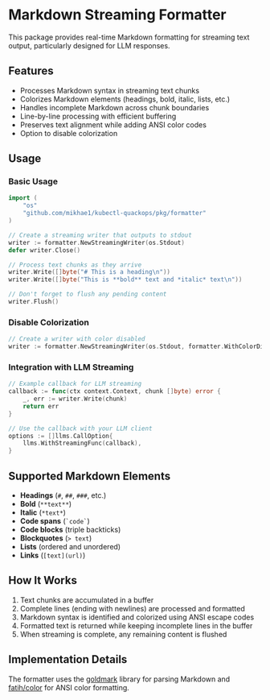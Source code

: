 # Markdown Streaming Formatter

This package provides real-time Markdown formatting for streaming text output, particularly designed for LLM responses.

## Features

- Processes Markdown syntax in streaming text chunks
- Colorizes Markdown elements (headings, bold, italic, lists, etc.)
- Handles incomplete Markdown across chunk boundaries
- Line-by-line processing with efficient buffering
- Preserves text alignment while adding ANSI color codes
- Option to disable colorization

## Usage

### Basic Usage

```go
import (
    "os"
    "github.com/mikhae1/kubectl-quackops/pkg/formatter"
)

// Create a streaming writer that outputs to stdout
writer := formatter.NewStreamingWriter(os.Stdout)
defer writer.Close()

// Process text chunks as they arrive
writer.Write([]byte("# This is a heading\n"))
writer.Write([]byte("This is **bold** text and *italic* text\n"))

// Don't forget to flush any pending content
writer.Flush()
```

### Disable Colorization

```go
// Create a writer with color disabled
writer := formatter.NewStreamingWriter(os.Stdout, formatter.WithColorDisabled())
```

### Integration with LLM Streaming

```go
// Example callback for LLM streaming
callback := func(ctx context.Context, chunk []byte) error {
    _, err := writer.Write(chunk)
    return err
}

// Use the callback with your LLM client
options := []llms.CallOption{
    llms.WithStreamingFunc(callback),
}
```

## Supported Markdown Elements

- **Headings** (`#`, `##`, `###`, etc.)
- **Bold** (`**text**`)
- **Italic** (`*text*`)
- **Code spans** (`` `code` ``)
- **Code blocks** (triple backticks)
- **Blockquotes** (`> text`)
- **Lists** (ordered and unordered)
- **Links** (`[text](url)`)

## How It Works

1. Text chunks are accumulated in a buffer
2. Complete lines (ending with newlines) are processed and formatted
3. Markdown syntax is identified and colorized using ANSI escape codes
4. Formatted text is returned while keeping incomplete lines in the buffer
5. When streaming is complete, any remaining content is flushed

## Implementation Details

The formatter uses the [goldmark](https://github.com/yuin/goldmark) library for parsing Markdown and [fatih/color](https://github.com/fatih/color) for ANSI color formatting.
